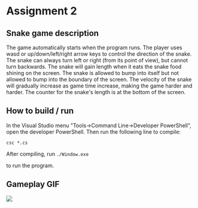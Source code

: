 # Assignment 2

## Snake game description

The game automatically starts when the program runs. The player uses wasd or up/down/left/right arrow keys to control the direction of the snake. The snake can always turn left or right (from its point of view), but cannot turn backwards. The snake will gain length when it eats the snake food shining on the screen. The snake is allowed to bump into itself but not allowed to bump into the boundary of the screen. The velocity of the snake will gradually increase as game time increase, making the game harder and harder. The counter for the snake's length is at the bottom of the screen.

## How to build / run

In the Visual Studio menu "Tools->Command Line->Developer PowerShell", open the developer PowerShell. Then run the following line to compile:

```csc *.cs```

After compiling, run 
```./Window.exe```

to run the program.

## Gameplay GIF

![](https://github.com/louis-jingzhe-jiang/cs283-f24-assignments/blob/main/C#Game/gameplay.gif)
